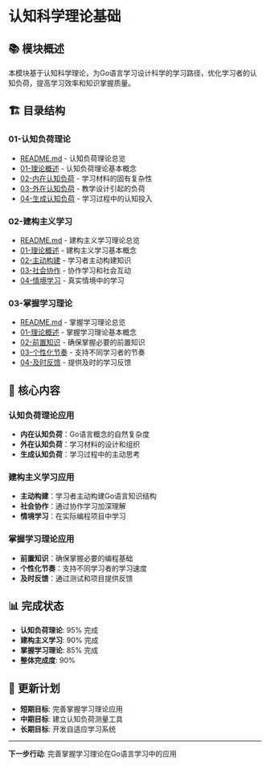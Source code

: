 # 认知科学理论基础

## 📚 **模块概述**

本模块基于认知科学理论，为Go语言学习设计科学的学习路径，优化学习者的认知负荷，提高学习效率和知识掌握质量。

## 🏗️ **目录结构**

### **01-认知负荷理论**

- [README.md](01-认知负荷理论/README.md) - 认知负荷理论总览
- [01-理论概述](01-认知负荷理论/01-理论概述/) - 认知负荷理论基本概念
- [02-内在认知负荷](01-认知负荷理论/02-内在认知负荷/) - 学习材料的固有复杂性
- [03-外在认知负荷](01-认知负荷理论/03-外在认知负荷/) - 教学设计引起的负荷
- [04-生成认知负荷](01-认知负荷理论/04-生成认知负荷/) - 学习过程中的认知投入

### **02-建构主义学习**

- [README.md](02-建构主义学习/README.md) - 建构主义学习理论总览
- [01-理论概述](02-建构主义学习/01-理论概述/) - 建构主义学习基本概念
- [02-主动构建](02-建构主义学习/02-主动构建/) - 学习者主动构建知识
- [03-社会协作](02-建构主义学习/03-社会协作/) - 协作学习和社会互动
- [04-情境学习](02-建构主义学习/04-情境学习/) - 真实情境中的学习

### **03-掌握学习理论**

- [README.md](03-掌握学习理论/README.md) - 掌握学习理论总览
- [01-理论概述](03-掌握学习理论/01-理论概述/) - 掌握学习理论基本概念
- [02-前置知识](03-掌握学习理论/02-前置知识/) - 确保掌握必要的前置知识
- [03-个性化节奏](03-掌握学习理论/03-个性化节奏/) - 支持不同学习者的节奏
- [04-及时反馈](03-掌握学习理论/04-及时反馈/) - 提供及时的学习反馈

## 🎯 **核心内容**

### **认知负荷理论应用**

- **内在认知负荷**：Go语言概念的自然复杂度
- **外在认知负荷**：学习材料的设计和组织
- **生成认知负荷**：学习过程中的主动思考

### **建构主义学习应用**

- **主动构建**：学习者主动构建Go语言知识结构
- **社会协作**：通过协作学习加深理解
- **情境学习**：在实际编程项目中学习

### **掌握学习理论应用**

- **前置知识**：确保掌握必要的编程基础
- **个性化节奏**：支持不同学习者的学习速度
- **及时反馈**：通过测试和项目提供反馈

## 📊 **完成状态**

- **认知负荷理论**: 95% 完成
- **建构主义学习**: 90% 完成
- **掌握学习理论**: 85% 完成
- **整体完成度**: 90%

## 🔄 **更新计划**

- **短期目标**: 完善掌握学习理论应用
- **中期目标**: 建立认知负荷测量工具
- **长期目标**: 开发自适应学习系统

---

**下一步行动**: 完善掌握学习理论在Go语言学习中的应用
